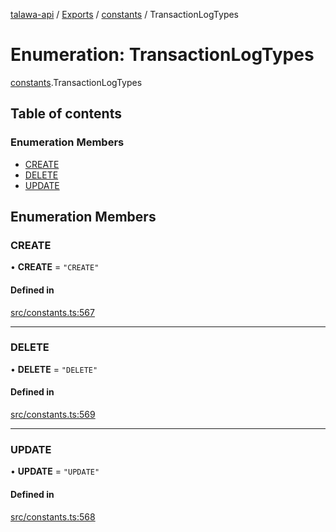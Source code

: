 [talawa-api](../README.md) / [Exports](../modules.md) / [constants](../modules/constants.md) / TransactionLogTypes

# Enumeration: TransactionLogTypes

[constants](../modules/constants.md).TransactionLogTypes

## Table of contents

### Enumeration Members

- [CREATE](constants.TransactionLogTypes.md#create)
- [DELETE](constants.TransactionLogTypes.md#delete)
- [UPDATE](constants.TransactionLogTypes.md#update)

## Enumeration Members

### CREATE

• **CREATE** = ``"CREATE"``

#### Defined in

[src/constants.ts:567](https://github.com/PalisadoesFoundation/talawa-api/blob/9cb91bb/src/constants.ts#L567)

___

### DELETE

• **DELETE** = ``"DELETE"``

#### Defined in

[src/constants.ts:569](https://github.com/PalisadoesFoundation/talawa-api/blob/9cb91bb/src/constants.ts#L569)

___

### UPDATE

• **UPDATE** = ``"UPDATE"``

#### Defined in

[src/constants.ts:568](https://github.com/PalisadoesFoundation/talawa-api/blob/9cb91bb/src/constants.ts#L568)
